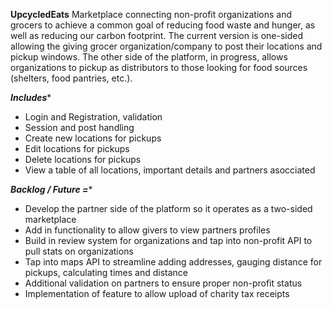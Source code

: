 **UpcycledEats**
Marketplace connecting non-profit organizations and grocers to achieve a common goal of reducing food waste and hunger, as well as reducing our carbon footprint. The current version is one-sided allowing the giving grocer organization/company to post their locations and pickup windows. The other side of the platform, in progress, allows organizations to pickup as distributors to those looking for food sources (shelters, food pantries, etc.).

***Includes****
- Login and Registration, validation
- Session and post handling
- Create new locations for pickups
- Edit locations for pickups
- Delete locations for pickups
- View a table of all locations, important details and partners asocciated

***Backlog / Future =****
- Develop the partner side of the platform so it operates as a two-sided marketplace
- Add in functionality to allow givers to view partners profiles
- Build in review system for organizations and tap into non-profit API to pull stats on organizations
- Tap into maps API to streamline adding addresses, gauging distance for pickups, calculating times and distance
- Additional validation on partners to ensure proper non-profit status
- Implementation of feature to allow upload of charity tax receipts


